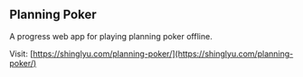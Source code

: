 Planning Poker
--------

A progress web app for playing planning poker offline.


Visit: [https://shinglyu.com/planning-poker/](https://shinglyu.com/planning-poker/)

